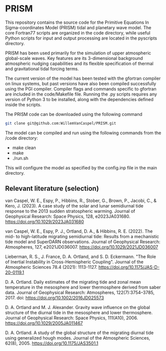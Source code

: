 # PRISM

This repository contains the source code for the Primitive Equations In Sigma-coordinates Model (PRISM) tidal and planetary wave model. The core Fortran77 scripts are organized in the code directory, while useful Python scripts for input and output processing are located in the pyscripts directory. 

PRISM has been used primarily for the simulation of upper atmospheric global-scale waves. Key features are its 3-dimensional background atmospheric nudging capabilities and its flexible specification of thermal and gravitational tidal forcing terms. 

The current version of the model has been tested with the gfortran compiler on linux systems, but past versions have also been compiled successfully using the PGI compiler. Compiler flags and commands specific to gfortran are included in the code/Makefile file. Running the .py scripts requires any version of Python 3 to be installed, along with the dependencies defined inside the scripts.

The PRISM code can be downloaded using the following command

```bash
git clone git@github.com:WillemVanCaspel/PRISM.git
```

The model can be compiled and run using the following commands from the /code directory:

- make clean
- make
- ./run.sh

This will configure the model as specified by the config.inp file in the main directory.

Relevant literature (selection)
-----------------------------------

 van Caspel, W. E., Espy, P., Hibbins, R., Stober, G., Brown, P., Jacobi, C., & Kero, J. (2023). A case study of the solar and lunar semidiurnal tide response to the 2013 sudden stratospheric warming. Journal of Geophysical Research: Space Physics, 128, e2023JA031680. https://doi.org/10.1029/2023JA031680 

 van Caspel, W. E., Espy, P. J., Ortland, D. A., & Hibbins, R. E. (2022). The mid- to high-latitude migrating semidiurnal tide: Results from a mechanistic tide model and SuperDARN observations. Journal of Geophysical Research: Atmospheres, 127, e2021JD036007. https://doi.org/10.1029/2021JD036007 

 Lieberman, R. S., J. France, D. A. Ortland, and S. D. Eckermann. "The Role of Inertial Instability in Cross-Hemispheric Coupling". Journal of the Atmospheric Sciences 78.4 (2021): 1113-1127. https://doi.org/10.1175/JAS-D-20-0119.1

 D. A. Ortland. Daily estimates of the migrating tide and zonal mean temperature in the mesosphere and lower thermosphere derived from saber data. Journal of Geophysical Research: Atmospheres, 122(7):3754–3785, 2017. doi: https://doi.org/10.1002/2016JD025573

 D. A. Ortland and M. J. Alexander. Gravity wave influence on the global structure of the diurnal tide in the mesosphere and lower thermosphere. Journal of Geophysical Research: Space Physics, 111(A10), 2006. https://doi.org/10.1029/2005JA011467

 D. A. Ortland. A study of the global structure of the migrating diurnal tide using generalized hough modes. Journal of the Atmospheric Sciences, 62(8), 2005. https://doi.org/10.1175/JAS3501.1



